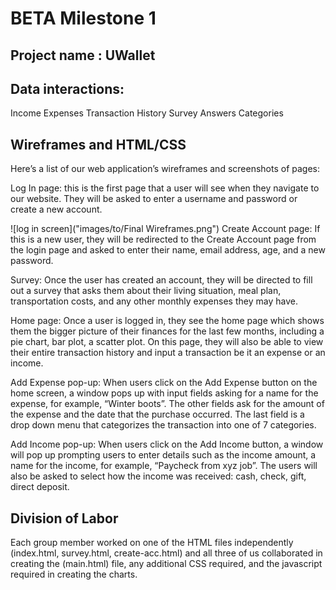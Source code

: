 # BETA Milestone 1

## Project name : UWallet



## Data interactions:

Income
Expenses
Transaction History
Survey Answers
Categories



## Wireframes and HTML/CSS

Here’s a list of our web application’s wireframes and screenshots of pages:

 Log In page: this is the first page that a user will see when they navigate to our website. They will be asked to enter a username and password or create a new account. 

![log in screen]("images/to/Final Wireframes.png")
Create Account page: If this is a new user, they will be redirected to the Create Account page from the login page and asked to enter their name, email address, age, and a new password. 


Survey: Once the user has created an account, they will be directed to fill out a survey that asks them about their living situation, meal plan, transportation costs, and any other monthly expenses they may have. 

Home page: Once a user is logged in, they see the home page which shows them the bigger picture of their finances for the last few months, including a pie chart, bar plot, a scatter plot. On this page, they will also be able to view their entire transaction history and input a transaction be it an expense or an income.



Add Expense pop-up: When users click on the Add Expense button on the home screen, a window pops up with input fields asking for a name for the expense, for example,  “Winter boots”. The other fields ask for the amount of the expense and the date that the purchase occurred. The last field is a drop down menu that categorizes the transaction into one of 7 categories. 


Add Income pop-up: When users click on the Add Income button, a window will pop up prompting users to enter details such as the income amount, a name for the income, for example, “Paycheck from xyz job”. The users will also be asked to select how the income was received: cash, check, gift, direct deposit.




## Division of Labor
Each group member worked on one of the HTML files independently (index.html, survey.html, create-acc.html) and all three of us collaborated in creating the (main.html) file, any additional CSS required, and the javascript required in creating the charts. 
